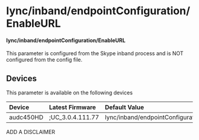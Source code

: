 ﻿---
description: lync/inband/endpointConfiguration/EnableURL
search:
    keywords: ['lync','inband','endpointConfiguration','EnableURL']
---

# lync/inband/endpointConfiguration/EnableURL

#### lync/inband/endpointConfiguration/EnableURL

This parameter is configured from the Skype inband process and is NOT configured from the config file.



## Devices
This parameter is available on the following devices

| Device | Latest Firmware | Default Value |
|:---|:---|:---|
| audc450HD | ;UC_3.0.4.111.77 | lync/inband/endpointConfiguration/EnableURL=0 

ADD A DISCLAIMER
